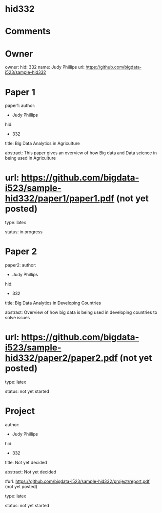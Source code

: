 # hid332
# Comments

# Owner

owner:
    hid: 332
    name: Judy Phillips
    url: https://github.com/bigdata-i523/sample-hid332
    
# Paper 1

paper1:
   author: 
   - Judy Phillips
   
   hid:
   - 332
   
   title: Big Data Analytics in Agriculture
   
   abstract: This paper gives an overview of how Big data and Data science in being used in Agriculture
   # url: https://github.com/bigdata-i523/sample-hid332/paper1/paper1.pdf (not yet posted) 
   type: latex
   
   status: in progress
   
# Paper 2

paper2:
   author: 
   - Judy Phillips
   
   hid:
   - 332
   
   title: Big Data Analytics in Developing Countries
   
   abstract: Overview of how big data is being used in developing countries to solve issues
   # url: https://github.com/bigdata-i523/sample-hid332/paper2/paper2.pdf  (not yet posted)  
   type: latex
   
   status: not yet started


# Project
  author:
  - Judy Phillips
  
  hid:
  - 332
  
  title: Not yet decided 
  
  abstract: Not yet decided
  
  #url: https://github.com/bigdata-i523/sample-hid332/project/report.pdf  (not yet posted)
  
  type: latex
  
  status: not yet started

